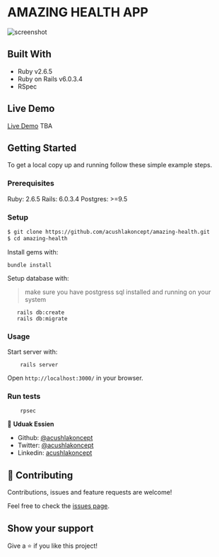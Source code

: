 # AMAZING HEALTH APP



![screenshot](./#)

## Built With

- Ruby v2.6.5
- Ruby on Rails v6.0.3.4
- RSpec

## Live Demo

[Live Demo](#) TBA


## Getting Started

To get a local copy up and running follow these simple example steps.

### Prerequisites

Ruby: 2.6.5
Rails: 6.0.3.4
Postgres: >=9.5

### Setup

~~~bash
$ git clone https://github.com/acushlakoncept/amazing-health.git
$ cd amazing-health
~~~

Install gems with:

```
bundle install
```

Setup database with:

> make sure you have postgress sql installed and running on your system

```
   rails db:create
   rails db:migrate
```

### Usage

Start server with:

```
    rails server
```

Open `http://localhost:3000/` in your browser.

### Run tests

```
    rpsec 
```



👤 **Uduak Essien**

- Github: [@acushlakoncept](https://github.com/acushlakoncept/)
- Twitter: [@acushlakoncept](https://twitter.com/acushlakoncept)
- Linkedin: [acushlakoncept](https://www.linkedin.com/in/acushlakoncept/)



## 🤝 Contributing

Contributions, issues and feature requests are welcome!

Feel free to check the [issues page](issues/).

## Show your support

Give a ⭐️ if you like this project!

